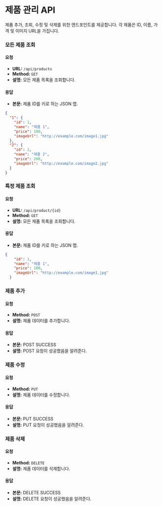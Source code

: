 # 제품 관리 API

제품 추가, 조회, 수정 및 삭제를 위한 엔드포인트를 제공합니다. 각 제품은 ID, 이름, 가격 및 이미지 URL을 가집니다.


### 모든 제품 조회

#### 요청
- **URL:** `/api/products`
- **Method:** `GET`
- **설명:** 모든 제품 목록을 조회합니다.

#### 응답
- **본문:** 제품 ID를 키로 하는 JSON 맵.
```json
{
  "1": {
    "id": 1,
    "name": "제품 1",
    "price": 100,
    "imageUrl": "http://example.com/image1.jpg"
  },
  "2": {
    "id": 2,
    "name": "제품 2",
    "price": 200,
    "imageUrl": "http://example.com/image2.jpg"
  }
}
```

### 특정 제품 조회
#### 요청
- **URL:** `/api/product/{id}`
- **Method:** `GET`
- **설명:** 모든 제품 목록을 조회합니다.


#### 응답
- **본문:** 제품 ID를 키로 하는 JSON 맵.
```json
{
    "id": 1,
    "name": "제품 1",
    "price": 100,
    "imageUrl": "http://example.com/image1.jpg"
  }
```

### 제품 추가
#### 요청
- **Method:** `POST`
- **설명:** 제품 데이터를 추가합니다.

#### 응답
- **본문:** POST SUCCESS
- **설명:** POST 요청이 성공했음을 알려준다.

### 제품 수정
#### 요청
- **Method:** `PUT`
- **설명:** 제품 데이터를 수정합니다.


#### 응답
- **본문:** PUT SUCCESS
- **설명:** PUT 요청이 성공했음을 알려준다.


### 제품 삭제
#### 요청
- **Method:** `DELETE`
- **설명:** 제품 데이터를 삭제합니다.

#### 응답
- **본문:** DELETE SUCCESS
- **설명:** DELETE 요청이 성공했음을 알려준다.
